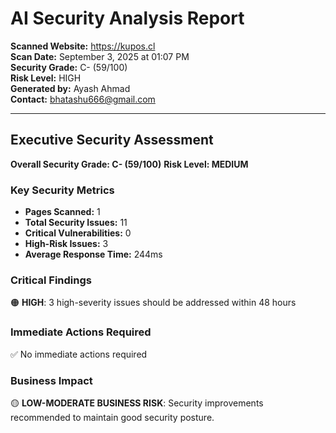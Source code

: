 # AI Security Analysis Report

**Scanned Website:** https://kupos.cl  
**Scan Date:** September 3, 2025 at 01:07 PM  
**Security Grade:** C- (59/100)  
**Risk Level:** HIGH  
**Generated by:** Ayash Ahmad  
**Contact:** bhatashu666@gmail.com  

---


## Executive Security Assessment

**Overall Security Grade: C- (59/100)**
**Risk Level: MEDIUM**

### Key Security Metrics
- **Pages Scanned:** 1
- **Total Security Issues:** 11
- **Critical Vulnerabilities:** 0
- **High-Risk Issues:** 3
- **Average Response Time:** 244ms

### Critical Findings
🟠 **HIGH**: 3 high-severity issues should be addressed within 48 hours

### Immediate Actions Required
✅ No immediate actions required

### Business Impact
🟡 **LOW-MODERATE BUSINESS RISK**: Security improvements recommended to maintain good security posture.
